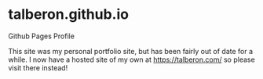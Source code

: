 # talberon.github.io
Github Pages Profile

This site was my personal portfolio site, but has been fairly out of date for a while. I now have a hosted site of my own at https://talberon.com/ so please visit there instead!